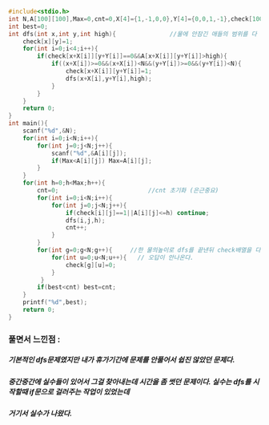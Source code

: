 ```cpp
#include<stdio.h>
int N,A[100][100],Max=0,cnt=0,X[4]={1,-1,0,0},Y[4]={0,0,1,-1},check[100][100]={0,};
int best=0;
int dfs(int x,int y,int high){               //물에 안잠긴 애들의 범위를 다 체크해주는 dfs
	check[x][y]=1;
	for(int i=0;i<4;i++){
		if(check[x+X[i]][y+Y[i]]==0&&A[x+X[i]][y+Y[i]]>high){
			if((x+X[i])>=0&&(x+X[i])<N&&(y+Y[i])>=0&&(y+Y[i])<N){
				check[x+X[i]][y+Y[i]]=1;
				dfs(x+X[i],y+Y[i],high);
			}
		}
	}
	return 0;
}
int main(){
	scanf("%d",&N);
	for(int i=0;i<N;i++){
		for(int j=0;j<N;j++){
			scanf("%d",&A[i][j]);
			if(Max<A[i][j]) Max=A[i][j];
		}
	}
	for(int h=0;h<Max;h++){
		cnt=0;                         //cnt 초기화 (은근중요)
		for(int i=0;i<N;i++){
			for(int j=0;j<N;j++){
				if(check[i][j]==1||A[i][j]<=h) continue;
				dfs(i,j,h);
				cnt++;
			}
		}
		for(int g=0;g<N;g++){     //한 물의높이로 dfs를 끝낸뒤 check배열을 다시 초기화 해주어야 다음 높이로 dfs를 돌릴때
			for(int u=0;u<N;u++){   // 오답이 안나온다.
				check[g][u]=0;
			}
		 }
		if(best<cnt) best=cnt;
	}
	printf("%d",best);
	return 0;
}
```
### 풀면서 느낀점 :
##### 기본적인 dfs문제였지만 내가 휴가기간에 문제를 안풀어서 쉽진 않았던 문제다.
##### 중간중간에 실수들이 있어서 그걸 찾아내는데 시간을 좀 썻던 문제이다. 실수는 dfs를 시작할때 if문으로 걸러주는 작업이 있었는데
##### 거기서 실수가 나왔다.

